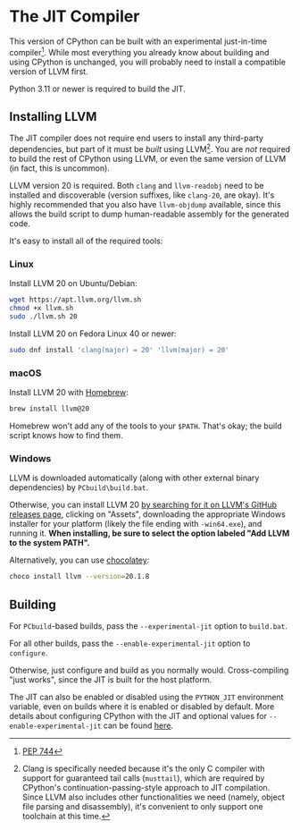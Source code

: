 The JIT Compiler
================

This version of CPython can be built with an experimental just-in-time compiler[^pep-744]. While most everything you already know about building and using CPython is unchanged, you will probably need to install a compatible version of LLVM first.

Python 3.11 or newer is required to build the JIT.

## Installing LLVM

The JIT compiler does not require end users to install any third-party dependencies, but part of it must be *built* using LLVM[^why-llvm]. You are *not* required to build the rest of CPython using LLVM, or even the same version of LLVM (in fact, this is uncommon).

LLVM version 20 is required. Both `clang` and `llvm-readobj` need to be installed and discoverable (version suffixes, like `clang-20`, are okay). It's highly recommended that you also have `llvm-objdump` available, since this allows the build script to dump human-readable assembly for the generated code.

It's easy to install all of the required tools:

### Linux

Install LLVM 20 on Ubuntu/Debian:

```sh
wget https://apt.llvm.org/llvm.sh
chmod +x llvm.sh
sudo ./llvm.sh 20
```

Install LLVM 20 on Fedora Linux 40 or newer:

```sh
sudo dnf install 'clang(major) = 20' 'llvm(major) = 20'
```

### macOS

Install LLVM 20 with [Homebrew](https://brew.sh):

```sh
brew install llvm@20
```

Homebrew won't add any of the tools to your `$PATH`. That's okay; the build script knows how to find them.

### Windows

LLVM is downloaded automatically (along with other external binary dependencies) by `PCbuild\build.bat`.

Otherwise, you can install LLVM 20 [by searching for it on LLVM's GitHub releases page](https://github.com/llvm/llvm-project/releases?q=20), clicking on "Assets", downloading the appropriate Windows installer for your platform (likely the file ending with `-win64.exe`), and running it. **When installing, be sure to select the option labeled "Add LLVM to the system PATH".**

Alternatively, you can use [chocolatey](https://chocolatey.org):

```sh
choco install llvm --version=20.1.8
```


## Building

For `PCbuild`-based builds, pass the `--experimental-jit` option to `build.bat`.

For all other builds, pass the `--enable-experimental-jit` option to `configure`.

Otherwise, just configure and build as you normally would. Cross-compiling "just works", since the JIT is built for the host platform.

The JIT can also be enabled or disabled using the `PYTHON_JIT` environment variable, even on builds where it is enabled or disabled by default. More details about configuring CPython with the JIT and optional values for `--enable-experimental-jit` can be found [here](https://docs.python.org/dev/using/configure.html#cmdoption-enable-experimental-jit).

[^pep-744]: [PEP 744](https://peps.python.org/pep-0744/)

[^why-llvm]: Clang is specifically needed because it's the only C compiler with support for guaranteed tail calls (`musttail`), which are required by CPython's continuation-passing-style approach to JIT compilation. Since LLVM also includes other functionalities we need (namely, object file parsing and disassembly), it's convenient to only support one toolchain at this time.
